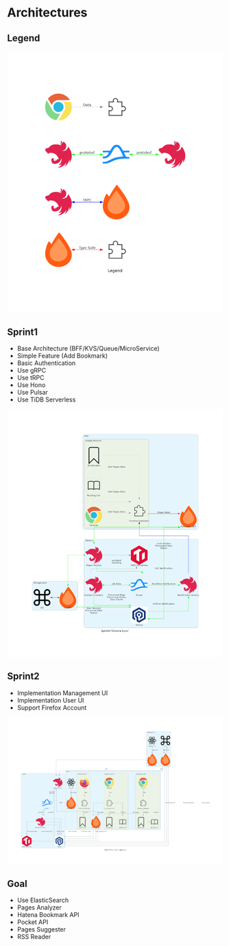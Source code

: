 # Architectures

## Legend

![Legend](./images/Legend.png)

## Sprint1

- Base Architecture (BFF/KVS/Queue/MicroService)
- Simple Feature (Add Bookmark)
- Basic Authentication
- Use gRPC
- Use tRPC
- Use Hono
- Use Pulsar
- Use TiDB Serverless

![Sprint1](./images/Sprint1.png)

## Sprint2

- Implementation Management UI
- Implementation User UI
- Support Firefox Account

![Sprint2](./images/Sprint2.png)

## Goal

- Use ElasticSearch
- Pages Analyzer
- Hatena Bookmark API
- Pocket API
- Pages Suggester
- RSS Reader
